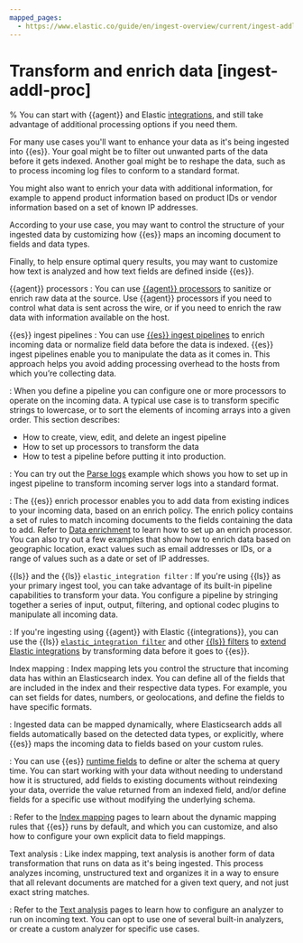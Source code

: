 ```yaml
---
mapped_pages:
  - https://www.elastic.co/guide/en/ingest-overview/current/ingest-addl-proc.html
---
```


# Transform and enrich data [ingest-addl-proc]

% You can start with {{agent}} and Elastic [integrations](https://docs.elastic.co/en/integrations), and still take advantage of additional processing options if you need them.

For many use cases you'll want to enhance your data as it's being ingested into {{es}}. Your goal might be to filter out unwanted parts of the data before it gets indexed. Another goal might be to reshape the data, such as to process incoming log files to conform to a standard format.

You might also want to enrich your data with additional information, for example to append product information based on product IDs or vendor information based on a set of known IP addresses.

According to your use case, you may want to control the structure of your ingested data by customizing how {{es}} maps an incoming document to fields and data types.

Finally, to help ensure optimal query results, you may want to customize how text is analyzed and how text fields are defined inside {{es}}.

{{agent}} processors
:   You can use [{{agent}} processors](https://www.elastic.co/guide/en/fleet/current/elastic-agent-processor-configuration.html) to sanitize or enrich raw data at the source. Use {{agent}} processors if you need to control what data is sent across the wire, or if you need to enrich the raw data with information available on the host.

{{es}} ingest pipelines
:   You can use [{{es}} ingest pipelines](transform-enrich/ingest-pipelines.md) to enrich incoming data or normalize field data before the data is indexed. {{es}} ingest pipelines enable you to manipulate the data as it comes in. This approach helps you avoid adding processing overhead to the hosts from which you’re collecting data.

:   When you define a pipeline you can configure one or more processors to operate on the incoming data. A typical use case is to transform specific strings to lowercase, or to sort the elements of incoming arrays into a given order. This section describes:
* How to create, view, edit, and delete an ingest pipeline
* How to set up processors to transform the data
* How to test a pipeline before putting it into production. 

:   You can try out the [Parse logs](transform-enrich/example-parse-logs.md) example which shows you how to set up in ingest pipeline to transform incoming server logs into a standard format.

:   The {{es}} enrich processor enables you to add data from existing indices to your incoming data, based on an enrich policy. The enrich policy contains a set of rules to match incoming documents to the fields containing the data to add. Refer to [Data enrichment](transform-enrich/data-enrichment.md) to learn how to set up an enrich processor. You can also try out a few examples that show how to enrich data based on geographic location, exact values such as email addresses or IDs, or a range of values such as a date or set of IP addresses.

{{ls}} and the {{ls}} `elastic_integration filter`
:   If you're using {{ls}} as your primary ingest tool, you can take advantage of its built-in pipeline capabilities to transform your data. You configure a pipeline by stringing together a series of input, output, filtering, and optional codec plugins to manipulate all incoming data.

:   If you're ingesting using {{agent}} with Elastic {{integrations}}, you can use the {{ls}} [`elastic_integration filter`](https://www.elastic.co/guide/en/logstash/current/) and other [{{ls}} filters](https://www.elastic.co/guide/en/logstash/current/filter-plugins.html) to [extend Elastic integrations](https://www.elastic.co/guide/en/logstash/current/ea-integrations.html) by transforming data before it goes to {{es}}.

Index mapping
:   Index mapping lets you control the structure that incoming data has within an Elasticsearch index. You can define all of the fields that are included in the index and their respective data types. For example, you can set fields for dates, numbers, or geolocations, and define the fields to have specific formats. 

:   Ingested data can be mapped dynamically, where Elasticsearch adds all fields automatically based on the detected data types, or explicitly, where {{es}} maps the incoming data to fields based on your custom rules.

:   You can use {{es}} [runtime fields](../data-store/mapping/runtime-fields.md) to define or alter the schema at query time. You can start working with your data without needing to understand how it is structured, add fields to existing documents without reindexing your data, override the value returned from an indexed field, and/or define fields for a specific use without modifying the underlying schema.

:   Refer to the [Index mapping](../data-store/mapping.md) pages to learn about the dynamic mapping rules that {{es}} runs by default, and which you can customize, and also how to configure your own explicit data to field mappings.

Text analysis
:   Like index mapping, text analysis is another form of data transformation that runs on data as it's being ingested. This process analyzes incoming, unstructured text and organizes it in a way to ensure that all relevant documents are matched for a given text query, and not just exact string matches.

:   Refer to the [Text analysis](../data-store/text-analysis.md) pages to learn how to configure an analyzer to run on incoming text. You can opt to use one of several built-in analyzers, or create a custom analyzer for specific use cases. 
